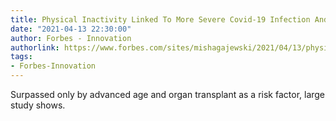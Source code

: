```yaml
---
title: Physical Inactivity Linked To More Severe Covid-19 Infection And Death
date: "2021-04-13 22:30:00"
author: Forbes - Innovation
authorlink: https://www.forbes.com/sites/mishagajewski/2021/04/13/physical-inactivity-linked-to-more-severe-covid-19-infection-and-death/
tags:
- Forbes-Innovation
---
```

Surpassed only by advanced age and organ transplant as a risk factor, large study shows.